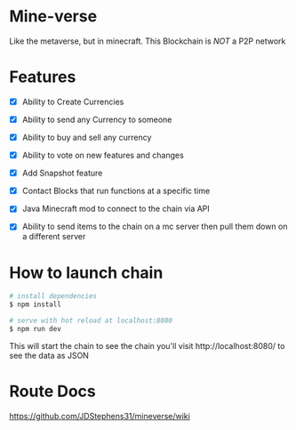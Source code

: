 # Mine-verse
Like the metaverse, but in minecraft.
This Blockchain is *NOT* a P2P network

# Features
- [x] Ability to Create Currencies
- [x] Ability to send any Currency to someone
- [x] Ability to buy and sell any currency
- [x] Ability to vote on new features and changes
- [x] Add Snapshot feature
- [x] Contact Blocks that run functions at a specific time
- [x] Java Minecraft mod to connect to the chain via API
- [x] Ability to send items to the chain on a mc server then pull them down on a different server 


# How to launch chain
```bash
# install dependencies
$ npm install

# serve with hot reload at localhost:8080
$ npm run dev
```
This will start the chain to see the chain you'll visit http://localhost:8080/ to see the data as JSON

# Route Docs
https://github.com/JDStephens31/mineverse/wiki
